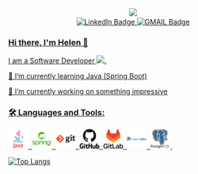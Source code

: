 <div id="header" align="center">
  <img src="https://media.giphy.com/media/k0ijJhqrUP4T2EvmJ1/giphy.gif" width="150"/>
</div>
<div id="badges" align="center">
  <a href="https://www.linkedin.com/mwlite/in/elena-b-4111a31b3">
    <img src="https://img.shields.io/badge/LinkedIn-blue?style=for-the-badge&logo=linkedin&logoColor=white" alt="LinkedIn Badge"/>
  </a>
  <a href="elenab13136@gmail.com">
    <img src="https://img.shields.io/badge/GMAIL-red?style=for-the-badge&logo=google&logoColor=white" alt="GMAIL Badge"/>
</div>
  
  
  
### Hi there, I'm Helen 👋
  
I am a Software Developer <img src="https://media.giphy.com/media/WUlplcMpOCEmTGBtBW/giphy.gif" width="30">.

  
🌱 I’m currently learning Java (Spring Boot)

🔭 I’m currently working on something impressive

  
  
### 🛠️ Languages and Tools:
  <div>
  <img src="https://github.com/devicons/devicon/blob/master/icons/java/java-original-wordmark.svg" title="Java" alt="Java" width="40" height="40"/>&nbsp;
    <img src="https://github.com/devicons/devicon/blob/master/icons/spring/spring-original-wordmark.svg" title="Spring" alt="Spring" width="40" height="40"/>&nbsp;
    <img src="https://github.com/devicons/devicon/blob/master/icons/git/git-original-wordmark.svg" title="Git" alt="Git" width="40" height="40"/>&nbsp;
    <img src="https://github.com/devicons/devicon/blob/master/icons/github/github-original-wordmark.svg" title="GitHub" alt="GitHub" width="40" height="40"/>&nbsp;
    <img src="https://github.com/devicons/devicon/blob/master/icons/gitlab/gitlab-original-wordmark.svg" title="GitLab" alt="GitLab" width="40" height="40"/>&nbsp;
    <img src="https://github.com/devicons/devicon/blob/master/icons/intellij/intellij-original-wordmark.svg" title="IntelliJ" alt="IntelliJ" width="40" height="40"/>&nbsp;
    <img src="https://github.com/devicons/devicon/blob/master/icons/postgresql/postgresql-original-wordmark.svg" title="PostgreSQL" alt="PostgreSQL" width="40" height="40"/>&nbsp;
  </div>
  

[![Top Langs](https://github-readme-stats.vercel.app/api/top-langs/?username=L66613&layout=compact&theme=vision-friendly-dark)](https://github.com/L66613/github-readme-stats)

